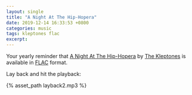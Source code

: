 ```yaml
---
layout: single
title: "A Night At The Hip-Hopera"
date: 2019-12-14 16:33:53 +0800
categories: music
tags: kleptones flac
excerpt: 
---
```


Your yearly reminder that [A Night At The Hip-Hopera](https://www.kleptones.com/pages/downloads_hiphopera.html) by [The Kleptones](https://www.kleptones.com/index.html) is available in [FLAC](https://www.kleptones.com/music/qhh/Hip-Hopera_flac.zip) format.

Lay back and hit the playback:

{% asset_path layback2.mp3 %}
